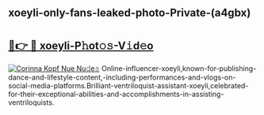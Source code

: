 ## xoeyli-only-fans​-leaked-photo​-Private-(a4gbx)


# <h2><a href="https://mediaupload.pro?title=xoeyli&ref=git">🔗👉 🔴 xoeyli-P𝚑ot𝚘𝚜-V𝚒d𝚎o</a></h2>

[![Corinna Kopf Nue Nu𝚍e𝚜](https://i.imgur.com/0qMVB7G.gif)](https://mediaupload.pro?title=xoeyli&ref=git)
Online-influencer-xoeyli,known-for-publishing-dance-and-lifestyle-content,-including-performances-and-vlogs-on-social-media-platforms.Brilliant-ventriloquist-assistant-xoeyli,celebrated-for-their-exceptional-abilities-and-accomplishments-in-assisting-ventriloquists.  